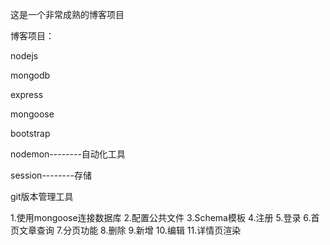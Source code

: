 这是一个非常成熟的博客项目

博客项目：

nodejs

mongodb

express

mongoose

bootstrap

nodemon--------自动化工具

session--------存储





git版本管理工具



1.使用mongoose连接数据库
2.配置公共文件
3.Schema模板
4.注册
5.登录
6.首页文章查询
7.分页功能
8.删除
9.新增
10.编辑
11.详情页渲染